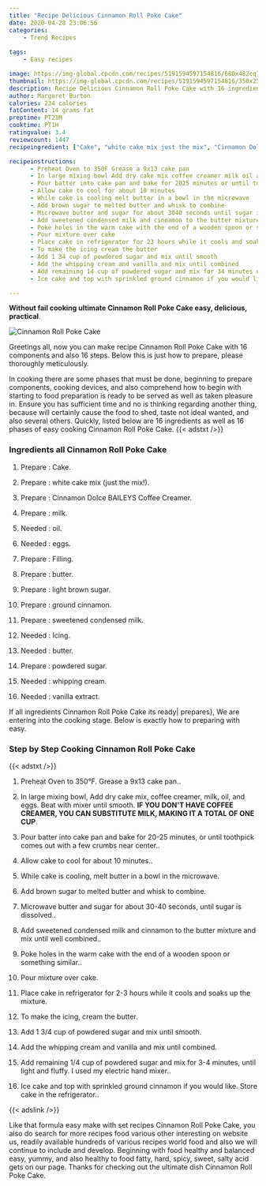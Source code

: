 ```yaml
---
title: "Recipe Delicious Cinnamon Roll Poke Cake"
date: 2020-04-28 23:06:56
categories:
    - Trend Recipes
    
tags:
    - Easy recipes

image: https://img-global.cpcdn.com/recipes/5191594597154816/680x482cq70/cinnamon-roll-poke-cake-recipe-main-photo.jpg
thumbnail: https://img-global.cpcdn.com/recipes/5191594597154816/350x250cq70/cinnamon-roll-poke-cake-recipe-main-photo.jpg
description: Recipe Delicious Cinnamon Roll Poke Cake with 16 ingredients and 16 stages of easy cooking.
author: Margaret Burton
calories: 234 calories
fatContent: 14 grams fat
preptime: PT21M
cooktime: PT1H
ratingvalue: 3.4
reviewcount: 1447
recipeingredient: ["Cake", "white cake mix just the mix", "Cinnamon Dolce BAILEYS Coffee Creamer", "milk", "oil", "eggs", "Filling", "butter", "light brown sugar", "ground cinnamon", "sweetened condensed milk", "Icing", "butter", "powdered sugar", "whipping cream", "vanilla extract"]

recipeinstructions: 
      - Preheat Oven to 350F Grease a 9x13 cake pan 
      - In large mixing bowl Add dry cake mix coffee creamer milk oil and eggs Beat with mixer until smooth IF YOU DONT HAVE COFFEE CREAMER YOU CAN SUBSTITUTE MILK MAKING IT A TOTAL OF ONE CUP 
      - Pour batter into cake pan and bake for 2025 minutes or until toothpick comes out with a few crumbs near center 
      - Allow cake to cool for about 10 minutes 
      - While cake is cooling melt butter in a bowl in the microwave 
      - Add brown sugar to melted butter and whisk to combine 
      - Microwave butter and sugar for about 3040 seconds until sugar is dissolved 
      - Add sweetened condensed milk and cinnamon to the butter mixture and mix until well combined 
      - Poke holes in the warm cake with the end of a wooden spoon or something similar 
      - Pour mixture over cake 
      - Place cake in refrigerator for 23 hours while it cools and soaks up the mixture 
      - To make the icing cream the butter 
      - Add 1 34 cup of powdered sugar and mix until smooth 
      - Add the whipping cream and vanilla and mix until combined 
      - Add remaining 14 cup of powdered sugar and mix for 34 minutes until light and fluffy I used my electric hand mixer 
      - Ice cake and top with sprinkled ground cinnamon if you would like Store cake in the refrigerator

---
```




**Without fail cooking ultimate Cinnamon Roll Poke Cake easy, delicious, practical**. 


![Cinnamon Roll Poke Cake](https://img-global.cpcdn.com/recipes/5191594597154816/680x482cq70/cinnamon-roll-poke-cake-recipe-main-photo.jpg "Cinnamon Roll Poke Cake")




Greetings all, now you can make recipe Cinnamon Roll Poke Cake with 16 components and also 16 steps. Below this is just how to prepare, please thoroughly meticulously.

In cooking there are some phases that must be done, beginning to prepare components, cooking devices, and also comprehend how to begin with starting to food preparation is ready to be served as well as taken pleasure in. Ensure you has sufficient time and no is thinking regarding another thing, because will certainly cause the food to shed, taste not ideal wanted, and also several others. Quickly, listed below are 16 ingredients as well as 16 phases of easy cooking Cinnamon Roll Poke Cake.
{{< adstxt />}}

### Ingredients all Cinnamon Roll Poke Cake


1. Prepare  : Cake.

1. Prepare  : white cake mix (just the mix!).

1. Prepare  : Cinnamon Dolce BAILEYS Coffee Creamer.

1. Prepare  : milk.

1. Needed  : oil.

1. Needed  : eggs.

1. Prepare  : Filling.

1. Prepare  : butter.

1. Prepare  : light brown sugar.

1. Prepare  : ground cinnamon.

1. Prepare  : sweetened condensed milk.

1. Needed  : Icing.

1. Needed  : butter.

1. Prepare  : powdered sugar.

1. Needed  : whipping cream.

1. Needed  : vanilla extract.



If all ingredients Cinnamon Roll Poke Cake its ready| prepares}, We are entering into the cooking stage. Below is exactly how to preparing with easy.

### Step by Step Cooking Cinnamon Roll Poke Cake

{{< adstxt />}}


1. Preheat Oven to 350°F. Grease a 9x13 cake pan..



1. In large mixing bowl, Add dry cake mix, coffee creamer, milk, oil, and eggs. Beat with mixer until smooth. **IF YOU DON&#39;T HAVE COFFEE CREAMER, YOU CAN SUBSTITUTE MILK, MAKING IT A TOTAL OF ONE CUP**.



1. Pour batter into cake pan and bake for 20-25 minutes, or until toothpick comes out with a few crumbs near center..



1. Allow cake to cool for about 10 minutes..



1. While cake is cooling, melt butter in a bowl in the microwave.



1. Add brown sugar to melted butter and whisk to combine.



1. Microwave butter and sugar for about 30-40 seconds, until sugar is dissolved..



1. Add sweetened condensed milk and cinnamon to the butter mixture and mix until well combined..



1. Poke holes in the warm cake with the end of a wooden spoon or something similar..



1. Pour mixture over cake.



1. Place cake in refrigerator for 2-3 hours while it cools and soaks up the mixture.



1. To make the icing, cream the butter.



1. Add 1 3/4 cup of powdered sugar and mix until smooth.



1. Add the whipping cream and vanilla and mix until combined.



1. Add remaining 1/4 cup of powdered sugar and mix for 3-4 minutes, until light and fluffy. I used my electric hand mixer..



1. Ice cake and top with sprinkled ground cinnamon if you would like. Store cake in the refrigerator..





{{< adslink />}}

Like that formula easy make with set recipes Cinnamon Roll Poke Cake, you also do search for more recipes food various other interesting on website us, readily available hundreds of various recipes world food and also we will continue to include and develop. Beginning with food healthy and balanced easy, yummy, and also healthy to food fatty, hard, spicy, sweet, salty acid gets on our page. Thanks for checking out the ultimate dish Cinnamon Roll Poke Cake.
